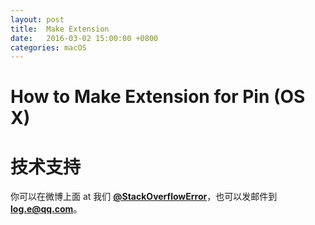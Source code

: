 ```yaml
---
layout: post
title:  Make Extension
date:   2016-03-02 15:00:00 +0800
categories: macOS
---
```


# How to Make Extension for Pin (OS X)

# 技术支持 
你可以在微博上面 at 我们 **[@StackOverflowError](http://weibo.com/0x00eeee)**，也可以发邮件到 **[log.e@qq.com](mailto:log.e@qq.com)**。
